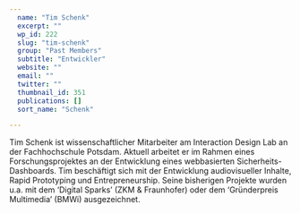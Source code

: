 ```yaml
---
  name: "Tim Schenk"
  excerpt: ""
  wp_id: 222
  slug: "tim-schenk"
  group: "Past Members"
  subtitle: "Entwickler"
  website: ""
  email: ""
  twitter: ""
  thumbnail_id: 351
  publications: []
  sort_name: "Schenk"

---
```

Tim Schenk ist wissenschaftlicher Mitarbeiter am Interaction Design Lab an der Fachhochschule Potsdam. Aktuell arbeitet er im Rahmen eines Forschungsprojektes an der Entwicklung eines webbasierten Sicherheits-Dashboards. Tim beschäftigt sich mit der Entwicklung audiovisueller Inhalte, Rapid Prototyping und Entrepreneurship. Seine bisherigen Projekte wurden u.a. mit dem ‘Digital Sparks’ (ZKM & Fraunhofer) oder dem ‘Gründerpreis Multimedia’ (BMWi) ausgezeichnet.